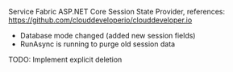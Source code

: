 Service Fabric ASP.NET Core Session State Provider, references: 
https://github.com/clouddeveloperio/clouddeveloper.io

+ Database mode changed (added new session fields)
+ RunAsync is running to purge old session data

TODO: Implement explicit deletion

